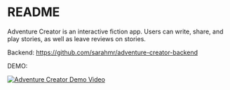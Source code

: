 # README

Adventure Creator is an interactive fiction app. Users can write, share, and play stories, as well as leave reviews on stories.

Backend: https://github.com/sarahmr/adventure-creator-backend

DEMO:

[![Adventure Creator Demo Video](http://img.youtube.com/vi/9UvM23tCceg/0.jpg)](https://www.youtube.com/watch?v=v1jP--SICt4)
